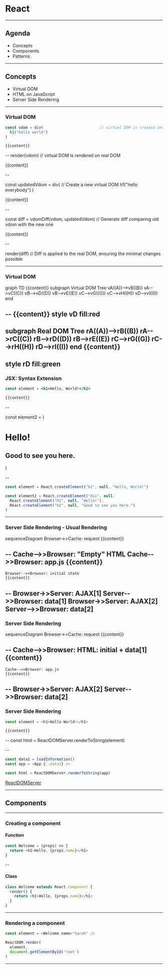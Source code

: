 # React

---

## Agenda

* Concepts
* Components
* Patterns

---

## Concepts

* Virtual DOM
* HTML on JavaScript
* Server Side Rendering

---

### Virtual DOM

```js
const vdom = div(                         // virtual DOM is created and savend on memory
  h1("hello world")
)

{{content}}
```

--
render(vdom)                              // virtual DOM is rendered on real DOM

{{content}}

--

const updatedVdom = div(                  // Create a new virtual DOM
  h1("hello everybody")
)

{{content}}

--

const diff = vdomDiff(vdom, updatedVdom)  // Generate diff comparing old vdom with the new one

{{content}}

--

render(diff)                              // Diff is applied to the real DOM, ensuring the minimal changes possible

---

### Virtual DOM

<div class="mermaid">
graph TD
    {{content}}
    subgraph Virtual DOM Tree
      vA((A))-->vB((B))
      vA-->vC((C))
      vB-->vD((D))
      vB-->vE((E))
      vC-->vG((G))
      vC-->vH((H))
      vD-->vI((I))
    end
</div>

--
{{content}}
style vD fill:red
--
subgraph Real DOM Tree
  rA((A))-->rB((B))
  rA-->rC((C))
  rB-->rD((D))
  rB-->rE((E))
  rC-->rG((G))
  rC-->rH((H))
  rD-->rI((I))
end
{{content}}
--
style rD fill:green
---

### JSX: Syntax Extension

```jsx
const element = <h1>Hello, World!</h1>

{{content}}
```

--

const element2 = (
  <div>
    <h1>Hello!</h1>
    <h2>Good to see you here.</h2>
  </div>
)

--

```js
const element = React.createElement("h1", null, "Hello, World!")

const element2 = React.createElement("div", null,
  React.createElement("h1", null, "Hello!"),
  React.createElement("h2", null, "Good to see you here.")
)
```

---

### Server Side Rendering - Usual Rendering

<div class="mermaid">
sequenceDiagram
    Browser->>Cache: request
    {{content}}
</div>

--
    Cache-->>Browser: "Empty" HTML
    Cache-->>Browser: app.js
    {{content}}
--
    Browser-->>Browser: initial state
    {{content}}
--
    Browser->>Server: AJAX[1]
    Server-->>Browser: data[1]
    Browser->>Server: AJAX[2]
    Server-->>Browser: data[2]
---

### Server Side Rendering

<div class="mermaid">
sequenceDiagram
    Browser->>Cache: request
    {{content}}
</div>

--
    Cache-->>Browser: HTML: initial + data[1]
    {{content}}
--
    Cache-->>Browser: app.js
    {{content}}
--
    Browser->>Server: AJAX[2]
    Server-->>Browser: data[2]
---

### Server Side Rendering

```js
const element = <h1>Hello World!</h1>

{{content}}
```

--
const html = ReactDOMServer.renderToString(element)

--

```js
const data1 = loadInformation()
const app = <App {..data1} />

const html = ReactDOMServer.renderToString(app)
```

[ReactDOMServer](https://facebook.github.io/react/docs/react-dom-server.html)

---

## Components

---

### Creating a component

#### Function

```js
const Welcome = (props) => {
  return <h1>Hello, {props.name}</h1>
}

```

--

#### Class


```js
class Welcome extends React.Component {
  render() {
    return <h1>Hello, {props.name}</h1>
  }
}

```

---

### Rendering a component

```js
const element = <Welcome name="Sarah" />

ReactDOM.render(
  element,
  document.getElementById('root')
)
```

---

